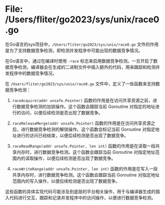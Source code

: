# File: /Users/fliter/go2023/sys/unix/race0.go

在Go语言的sys项目中，`/Users/fliter/go2023/sys/unix/race0.go` 文件的作用是为了支持数据竞争检测，即检测并发程序中可能出现的数据竞争情况。

在Go语言中，通过在编译时使用 `-race` 标志来启用数据竞争检测。一旦开启了数据竞争检测，编译器会在生成的二进制文件中插入额外的代码，用来跟踪和检测并发程序中的数据竞争情况。

在 `/Users/fliter/go2023/sys/unix/race0.go` 文件中，定义了一些函数来支持数据竞争检测：

1. `raceAcquire(addr unsafe.Pointer)` 函数的作用是在访问共享资源之前，进行数据竞争检测的加锁操作。这个函数会跟踪当前 Goroutine 对指定的地址进行的访问，以便后续检测是否出现了数据竞争。

2. `raceReleaseMerge(addr unsafe.Pointer)` 函数的作用是在访问共享资源之后，进行数据竞争检测的解锁操作。这个函数会标记当前 Goroutine 对指定地址进行的访问已经结束，以便后续检测是否出现了数据竞争。

3. `raceReadRange(addr unsafe.Pointer, len int)` 函数的作用是在读取一段共享内存时，进行数据竞争检测。这个函数会跟踪当前 Goroutine 对指定地址范围内的读取操作，以便后续检测是否出现了数据竞争。

4. `raceWriteRange(addr unsafe.Pointer, len int)` 函数的作用是在写入一段共享内存时，进行数据竞争检测。这个函数会跟踪当前 Goroutine 对指定地址范围内的写入操作，以便后续检测是否出现了数据竞争。

这些函数的具体实现代码可能涉及到底层的平台相关操作，用于与编译器生成的插入代码进行交互，跟踪和记录并发程序中的访问操作，以便进行数据竞争检测。

